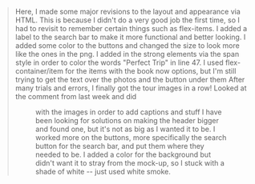 > Here, I made some major revisions to the layout and appearance via HTML. This is because I didn't do a very good job the first time, so I had to revisit to remember certain things such as flex-items.
> I added a label to the search bar to make it more functional and better looking.
> I added some color to the buttons and changed the size to look more like the ones in the png.
> I added in the strong elements via the span style in order to color the words "Perfect Trip" in line 47.
> I used flex-container/item for the items with the book now options, but I'm still trying to get the text over the photos and the button under them
> After many trials and errors, I finally got the tour images in a row!
> Looked at the comment from last week and did <figure> with the images in order to add captions and stuff
> I have been looking for solutions on making the header bigger and found one, but it's not as big as I wanted it to be.
> I worked more on the buttons, more specifically the search button for the search bar, and put them where they needed to be. 
> I added a color for the background but didn't want it to stray from the mock-up, so I stuck with a shade of white -- just used white smoke.